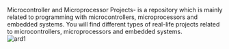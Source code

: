 Microcontroller and Microprocessor Projects- is a repository which is mainly related to programming with microcontrollers, microprocessors and embedded systems. You will find different types of real-life projects related to microcontrollers, microprocessors and embedded systems.  
                                                                  ![ard1](https://github.com/anushkadasgupta/Microcontroller-Projects/assets/70762274/15e4fa56-093a-462b-9112-34be56e6df28)
